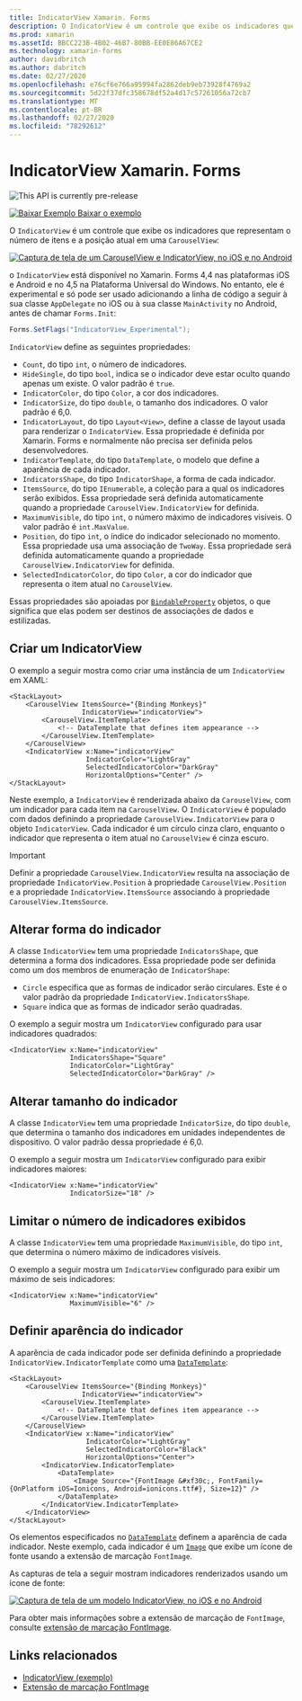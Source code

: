 ```yaml
---
title: IndicatorView Xamarin. Forms
description: O IndicatorView é um controle que exibe os indicadores que representam o número de itens e a posição atual em um CarouselView.
ms.prod: xamarin
ms.assetId: BBCC223B-4B02-46B7-80BB-EE0E86A67CE2
ms.technology: xamarin-forms
author: davidbritch
ms.author: dabritch
ms.date: 02/27/2020
ms.openlocfilehash: e76cf6e766a95994fa2862deb9eb73928f4769a2
ms.sourcegitcommit: 5d22f37dfc358678df52a4d17c57261056a72cb7
ms.translationtype: MT
ms.contentlocale: pt-BR
ms.lasthandoff: 02/27/2020
ms.locfileid: "78292612"
---
```

# <a name="xamarinforms-indicatorview"></a>IndicatorView Xamarin. Forms

![](~/media/shared/preview.png "This API is currently pre-release")

[![Baixar Exemplo](~/media/shared/download.png) Baixar o exemplo](https://docs.microsoft.com/samples/xamarin/xamarin-forms-samples/userinterface-indicatorviewdemos/)

O `IndicatorView` é um controle que exibe os indicadores que representam o número de itens e a posição atual em uma `CarouselView`:

[![Captura de tela de um CarouselView e IndicatorView, no iOS e no Android](indicatorview-images/circles.png "Círculos de IndicatorView")](indicatorview-images/circles-large.png#lightbox "Círculos de IndicatorView")

o `IndicatorView` está disponível no Xamarin. Forms 4,4 nas plataformas iOS e Android e no 4,5 na Plataforma Universal do Windows. No entanto, ele é experimental e só pode ser usado adicionando a linha de código a seguir à sua classe `AppDelegate` no iOS ou à sua classe `MainActivity` no Android, antes de chamar `Forms.Init`:

```csharp
Forms.SetFlags("IndicatorView_Experimental");
```

`IndicatorView` define as seguintes propriedades:

- `Count`, do tipo `int`, o número de indicadores.
- `HideSingle`, do tipo `bool`, indica se o indicador deve estar oculto quando apenas um existe. O valor padrão é `true`.
- `IndicatorColor`, do tipo `Color`, a cor dos indicadores.
- `IndicatorSize`, do tipo `double`, o tamanho dos indicadores. O valor padrão é 6,0.
- `IndicatorLayout`, do tipo `Layout<View>`, define a classe de layout usada para renderizar o `IndicatorView`. Essa propriedade é definida por Xamarin. Forms e normalmente não precisa ser definida pelos desenvolvedores.
- `IndicatorTemplate`, do tipo `DataTemplate`, o modelo que define a aparência de cada indicador.
- `IndicatorsShape`, do tipo `IndicatorShape`, a forma de cada indicador.
- `ItemsSource`, do tipo `IEnumerable`, a coleção para a qual os indicadores serão exibidos. Essa propriedade será definida automaticamente quando a propriedade `CarouselView.IndicatorView` for definida.
- `MaximumVisible`, do tipo `int`, o número máximo de indicadores visíveis. O valor padrão é `int.MaxValue`.
- `Position`, do tipo `int`, o índice do indicador selecionado no momento. Essa propriedade usa uma associação de `TwoWay`. Essa propriedade será definida automaticamente quando a propriedade `CarouselView.IndicatorView` for definida.
- `SelectedIndicatorColor`, do tipo `Color`, a cor do indicador que representa o item atual no `CarouselView`.

Essas propriedades são apoiadas por [`BindableProperty`](xref:Xamarin.Forms.BindableProperty) objetos, o que significa que elas podem ser destinos de associações de dados e estilizadas.

## <a name="create-an-indicatorview"></a>Criar um IndicatorView

O exemplo a seguir mostra como criar uma instância de um `IndicatorView` em XAML:

```xaml
<StackLayout>
    <CarouselView ItemsSource="{Binding Monkeys}"
                  IndicatorView="indicatorView">
        <CarouselView.ItemTemplate>
            <!-- DataTemplate that defines item appearance -->
        </CarouselView.ItemTemplate>
    </CarouselView>
    <IndicatorView x:Name="indicatorView"
                   IndicatorColor="LightGray"
                   SelectedIndicatorColor="DarkGray"
                   HorizontalOptions="Center" />
</StackLayout>
```

Neste exemplo, a `IndicatorView` é renderizada abaixo da `CarouselView`, com um indicador para cada item na `CarouselView`. O `IndicatorView` é populado com dados definindo a propriedade `CarouselView.IndicatorView` para o objeto `IndicatorView`. Cada indicador é um círculo cinza claro, enquanto o indicador que representa o item atual no `CarouselView` é cinza escuro.

> [!IMPORTANT]
> Definir a propriedade `CarouselView.IndicatorView` resulta na associação de propriedade `IndicatorView.Position` à propriedade `CarouselView.Position` e a propriedade `IndicatorView.ItemsSource` associando à propriedade `CarouselView.ItemsSource`.

## <a name="change-indicator-shape"></a>Alterar forma do indicador

A classe `IndicatorView` tem uma propriedade `IndicatorsShape`, que determina a forma dos indicadores. Essa propriedade pode ser definida como um dos membros de enumeração de `IndicatorShape`:

- `Circle` especifica que as formas de indicador serão circulares. Este é o valor padrão da propriedade `IndicatorView.IndicatorsShape`.
- `Square` indica que as formas de indicador serão quadradas.

O exemplo a seguir mostra um `IndicatorView` configurado para usar indicadores quadrados:

```xaml
<IndicatorView x:Name="indicatorView"
               IndicatorsShape="Square"
               IndicatorColor="LightGray"
               SelectedIndicatorColor="DarkGray" />
```

## <a name="change-indicator-size"></a>Alterar tamanho do indicador

A classe `IndicatorView` tem uma propriedade `IndicatorSize`, do tipo `double`, que determina o tamanho dos indicadores em unidades independentes de dispositivo. O valor padrão dessa propriedade é 6,0.

O exemplo a seguir mostra um `IndicatorView` configurado para exibir indicadores maiores:

```xaml
<IndicatorView x:Name="indicatorView"
               IndicatorSize="18" />
```

## <a name="limit-the-number-of-indicators-displayed"></a>Limitar o número de indicadores exibidos

A classe `IndicatorView` tem uma propriedade `MaximumVisible`, do tipo `int`, que determina o número máximo de indicadores visíveis.

O exemplo a seguir mostra um `IndicatorView` configurado para exibir um máximo de seis indicadores:

```xaml
<IndicatorView x:Name="indicatorView"
               MaximumVisible="6" />
```

## <a name="define-indicator-appearance"></a>Definir aparência do indicador

A aparência de cada indicador pode ser definida definindo a propriedade `IndicatorView.IndicatorTemplate` como uma [`DataTemplate`](xref:Xamarin.Forms.DataTemplate):

```xaml
<StackLayout>
    <CarouselView ItemsSource="{Binding Monkeys}"
                  IndicatorView="indicatorView">
        <CarouselView.ItemTemplate>
            <!-- DataTemplate that defines item appearance -->
        </CarouselView.ItemTemplate>
    </CarouselView>
    <IndicatorView x:Name="indicatorView"
                   IndicatorColor="LightGray"
                   SelectedIndicatorColor="Black"
                   HorizontalOptions="Center">
        <IndicatorView.IndicatorTemplate>
            <DataTemplate>
                <Image Source="{FontImage &#xf30c;, FontFamily={OnPlatform iOS=Ionicons, Android=ionicons.ttf#}, Size=12}" />
            </DataTemplate>
        </IndicatorView.IndicatorTemplate>
    </IndicatorView>
</StackLayout>
```

Os elementos especificados no [`DataTemplate`](xref:Xamarin.Forms.DataTemplate) definem a aparência de cada indicador. Neste exemplo, cada indicador é um [`Image`](xref:Xamarin.Forms.Image) que exibe um ícone de fonte usando a extensão de marcação `FontImage`.

As capturas de tela a seguir mostram indicadores renderizados usando um ícone de fonte:

[![Captura de tela de um modelo IndicatorView, no iOS e no Android](indicatorview-images/templated.png "Modelo IndicatorView")](indicatorview-images/templated-large.png#lightbox "Modelo IndicatorView")

Para obter mais informações sobre a extensão de marcação de `FontImage`, consulte [extensão de marcação FontImage](~/xamarin-forms/xaml/markup-extensions/consuming.md#fontimage-markup-extension).

## <a name="related-links"></a>Links relacionados

- [IndicatorView (exemplo)](https://docs.microsoft.com/samples/xamarin/xamarin-forms-samples/userinterface-indicatorviewdemos/)
- [Extensão de marcação FontImage](~/xamarin-forms/xaml/markup-extensions/consuming.md#fontimage-markup-extension)
